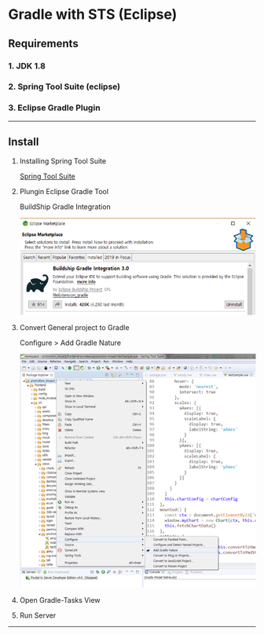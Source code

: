 # Gradle with STS (Eclipse)

## Requirements

### 1. JDK 1.8
### 2. Spring Tool Suite (eclipse)
### 3. Eclipse Gradle Plugin

---

## Install

1. Installing Spring Tool Suite

    [Spring Tool Suite](https://spring.io/tools)

2. Plungin Eclipse Gradle Tool

    BuildShip Gradle Integration

    ![egradle](./images/egradle.PNG)

3. Convert General project to Gradle

    Configure > Add Gradle Nature

    ![convert](./images/convert.png)

4. Open Gradle-Tasks View

5. Run Server

---


